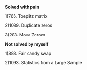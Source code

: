 **Solved with pain**

1)766. Toeplitz matrix

2)1089. Duplicate zeros

3)283. Move Zeroes

**Not solved by myself**

1)888. Fair candy swap

2)1093. Statistics from a Large Sample